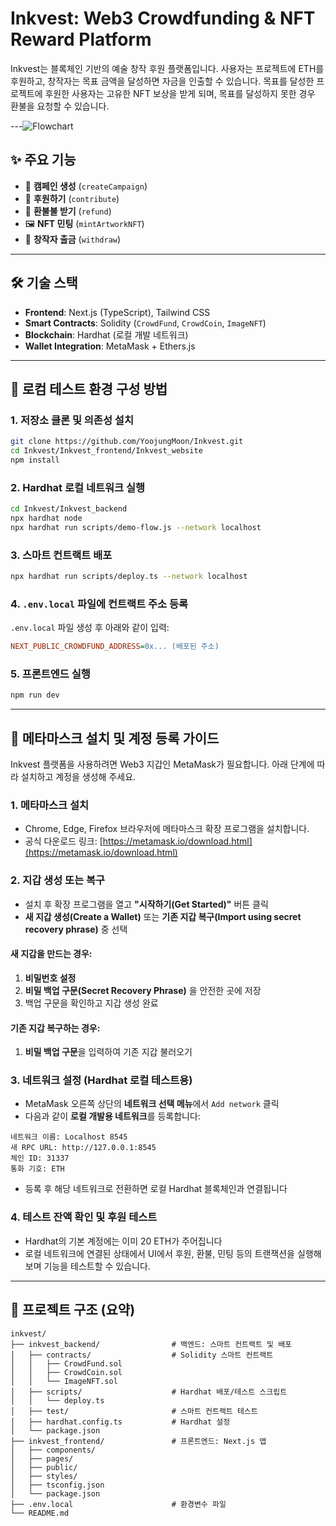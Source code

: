 # Inkvest: Web3 Crowdfunding & NFT Reward Platform

Inkvest는 블록체인 기반의 예술 창작 후원 플랫폼입니다.
사용자는 프로젝트에 ETH를 후원하고, 창작자는 목표 금액을 달성하면 자금을 인출할 수 있습니다.
목표를 달성한 프로젝트에 후원한 사용자는 고유한 NFT 보상을 받게 되며, 목표를 달성하지 못한 경우 환불을 요청할 수 있습니다.

---![Flowchart](https://github.com/user-attachments/assets/4f3adc04-9212-426c-ac99-212fa85c2cc6)


## ✨ 주요 기능

* 🎨 **캠페인 생성** (`createCampaign`)
* 💸 **후원하기** (`contribute`)
* 🔄 **환불불 받기** (`refund`)
* 🖼️ **NFT 민팅** (`mintArtworkNFT`)
* 🏦 **창작자 출금** (`withdraw`)

---

## 🛠️ 기술 스택

* **Frontend**: Next.js (TypeScript), Tailwind CSS
* **Smart Contracts**: Solidity (`CrowdFund`, `CrowdCoin`, `ImageNFT`)
* **Blockchain**: Hardhat (로컬 개발 네트워크)
* **Wallet Integration**: MetaMask + Ethers.js

---

## 🧪 로컴 테스트 환경 구성 방법

### 1. 저장소 클론 및 의존성 설치

```bash
git clone https://github.com/YoojungMoon/Inkvest.git
cd Inkvest/Inkvest_frontend/Inkvest_website
npm install
```

### 2. Hardhat 로컬 네트워크 실행

```bash
cd Inkvest/Inkvest_backend
npx hardhat node
npx hardhat run scripts/demo-flow.js --network localhost
```

### 3. 스마트 컨트랙트 배포

```bash
npx hardhat run scripts/deploy.ts --network localhost
```

### 4. `.env.local` 파일에 컨트랙트 주소 등록

`.env.local` 파일 생성 후 아래와 같이 입력:

```ini
NEXT_PUBLIC_CROWDFUND_ADDRESS=0x... (배포된 주소)
```

### 5. 프론트엔드 실행

```bash
npm run dev
```

---


## 📅 메타마스크 설치 및 계정 등록 가이드

Inkvest 플랫폼을 사용하려면 Web3 지갑인 MetaMask가 필요합니다. 아래 단계에 따라 설치하고 계정을 생성해 주세요.

### 1. 메타마스크 설치

* Chrome, Edge, Firefox 브라우저에 메타마스크 확장 프로그램을 설치합니다.
* 공식 다운로드 링크: [https://metamask.io/download.html](https://metamask.io/download.html)

### 2. 지갑 생성 또는 복구

* 설치 후 확장 프로그램을 열고 **"시작하기(Get Started)"** 버튼 클릭
* **새 지갑 생성(Create a Wallet)** 또는 **기존 지갑 복구(Import using secret recovery phrase)** 중 선택

#### 새 지갑을 만드는 경우:

1. **비밀번호 설정**
2. **비밀 백업 구문(Secret Recovery Phrase)** 을 안전한 곳에 저장
3. 백업 구문을 확인하고 지갑 생성 완료

#### 기존 지갑 복구하는 경우:

1. **비밀 백업 구문**을 입력하여 기존 지갑 불러오기

### 3. 네트워크 설정 (Hardhat 로컬 테스트용)

* MetaMask 오른쪽 상단의 **네트워크 선택 메뉴**에서 `Add network` 클릭
* 다음과 같이 **로컬 개발용 네트워크**를 등록합니다:

```
네트워크 이름: Localhost 8545
새 RPC URL: http://127.0.0.1:8545
체인 ID: 31337
통화 기호: ETH
```

* 등록 후 해당 네트워크로 전환하면 로컬 Hardhat 블록체인과 연결됩니다

### 4. 테스트 잔액 확인 및 후원 테스트

* Hardhat의 기본 계정에는 이미 20 ETH가 주어집니다
* 로컬 네트워크에 연결된 상태에서 UI에서 후원, 환불, 민팅 등의 트랜잭션을 실행해보며 기능을 테스트할 수 있습니다.



---
## 📂 프로젝트 구조 (요약)

```
inkvest/
├── inkvest_backend/                # 백엔드: 스마트 컨트랙트 및 배포
│   ├── contracts/                  # Solidity 스마트 컨트랙트
│   │   ├── CrowdFund.sol
│   │   ├── CrowdCoin.sol
│   │   └── ImageNFT.sol
│   ├── scripts/                    # Hardhat 배포/테스트 스크립트
│   │   └── deploy.ts
│   ├── test/                       # 스마트 컨트랙트 테스트
│   ├── hardhat.config.ts           # Hardhat 설정
│   └── package.json
├── inkvest_frontend/               # 프론트엔드: Next.js 앱
│   ├── components/
│   ├── pages/
│   ├── public/
│   ├── styles/
│   ├── tsconfig.json
│   └── package.json
├── .env.local                      # 환경변수 파일
└── README.md
```
